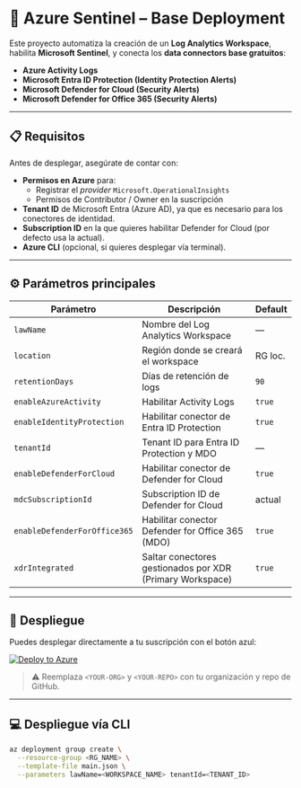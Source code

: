 # 🚀 Azure Sentinel – Base Deployment

Este proyecto automatiza la creación de un **Log Analytics Workspace**, habilita **Microsoft Sentinel**, y conecta los **data connectors base gratuitos**:

- **Azure Activity Logs**
- **Microsoft Entra ID Protection (Identity Protection Alerts)**
- **Microsoft Defender for Cloud (Security Alerts)**
- **Microsoft Defender for Office 365 (Security Alerts)**

---

## 📋 Requisitos

Antes de desplegar, asegúrate de contar con:

- **Permisos en Azure** para:
  - Registrar el *provider* `Microsoft.OperationalInsights`
  - Permisos de Contributor / Owner en la suscripción
- **Tenant ID** de Microsoft Entra (Azure AD), ya que es necesario para los conectores de identidad.
- **Subscription ID** en la que quieres habilitar Defender for Cloud (por defecto usa la actual).
- **Azure CLI** (opcional, si quieres desplegar vía terminal).

---

## ⚙️ Parámetros principales

| Parámetro                 | Descripción                                                   | Default |
|----------------------------|---------------------------------------------------------------|---------|
| `lawName`                 | Nombre del Log Analytics Workspace                            | —       |
| `location`                | Región donde se creará el workspace                           | RG loc. |
| `retentionDays`           | Días de retención de logs                                     | `90`    |
| `enableAzureActivity`     | Habilitar Activity Logs                                       | `true`  |
| `enableIdentityProtection`| Habilitar conector de Entra ID Protection                     | `true`  |
| `tenantId`                | Tenant ID para Entra ID Protection y MDO                     | —       |
| `enableDefenderForCloud`  | Habilitar conector de Defender for Cloud                      | `true`  |
| `mdcSubscriptionId`       | Subscription ID de Defender for Cloud                         | actual  |
| `enableDefenderForOffice365` | Habilitar conector Defender for Office 365 (MDO)           | `true`  |
| `xdrIntegrated`           | Saltar conectores gestionados por XDR (Primary Workspace)     | `true`  |

---

## 🚀 Despliegue

Puedes desplegar directamente a tu suscripción con el botón azul:

[![Deploy to Azure](https://aka.ms/deploytoazurebutton)](https://portal.azure.com/#create/Microsoft.Template/uri/https%3A%2F%2Fraw.githubusercontent.com%2F<YOUR-ORG>%2F<YOUR-REPO>%2Fmain%2Fmain.json)

> ⚠️ Reemplaza `<YOUR-ORG>` y `<YOUR-REPO>` con tu organización y repo de GitHub.

---

## 💻 Despliegue vía CLI

```bash
az deployment group create \
  --resource-group <RG_NAME> \
  --template-file main.json \
  --parameters lawName=<WORKSPACE_NAME> tenantId=<TENANT_ID>
